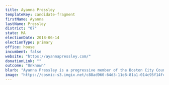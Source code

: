 ```yaml
---
title: Ayanna Pressley
templateKey: candidate-fragment
firstName: Ayanna
lastName: Pressley
district: "07"
state: MA
electionDate: 2018-06-14
electionType: primary
office: house
incumbent: false
website: "https://ayannapressley.com/"
donationLink: ""
outcome: "Unknown"
blurb: "Ayanna Pressley is a progressive member of the Boston City Council who is running for Congress in Massachusetts’s 7th district. Ayanna has a robust record of fighting for politically marginalized communities in Boston and has been nationally recognized for being on the forefront of the next generation of leadership. She is challenging incumbent Democrat Mike Capuano, becoming his primary opponent since he was elected 20 years ago."
image: "https://cosmic-s3.imgix.net/c88ad960-64d3-11e8-81a1-014c95f14fc3-JD_Site_AyannaPressley_1000x600_053018.jpg"
---
```

